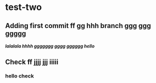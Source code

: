 # test-two

## Adding first commit ff gg hhh branch ggg ggg ggggg

##### lalalala hhhh ggggggg gggg gggggg hello
## Check ff jjjj jjj iiiii 
### hello check